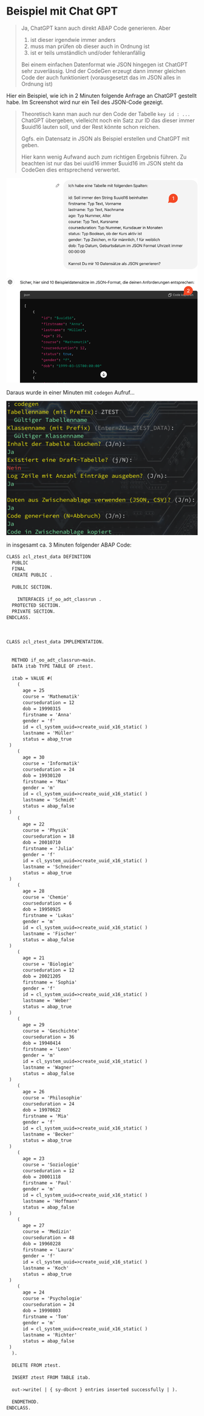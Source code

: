 # Beispiel mit Chat GPT

> Ja, ChatGPT kann auch direkt ABAP Code generieren. Aber
> 1. ist dieser irgendwie immer anders
> 2. muss man prüfen ob dieser auch in Ordnung ist
> 3. ist er teils umständlich und/oder fehleranfällig
> 
> Bei einem einfachen Datenformat wie JSON hingegen ist ChatGPT sehr zuverlässig.
> Und der CodeGen erzeugt dann immer gleichen Code der auch funktioniert (vorausgesetzt das im JSON alles in Ordnung ist)

Hier ein Beispiel, wie ich in 2 Minuten folgende Anfrage an ChatGPT gestellt habe. Im Screenshot wird nur ein Teil des JSON-Code gezeigt.

> Theoretisch kann man auch nur den Code der Tabelle `key id : ...` ChatGPT übergeben, vielleicht noch ein Satz zur ID das dieser immer $uuid16 lauten soll, und der Rest könnte schon reichen.
>
> Ggfs. ein Datensatz in JSON als Beispiel erstellen und ChatGPT mit geben.
>
> Hier kann wenig Aufwand auch zum richtigen Ergebnis führen. Zu beachten ist nur das bei uuid16 immer $uuid16 im JSON steht da CodeGen dies entsprechend verwertet.

![ChatGPT Anfrage](pics/pic2.png)

Daraus wurde in einer Minuten mit `codegen` Aufruf...

![Codegen Verwendung](pics/pic3.png)

in insgesamt ca. 3 Minuten folgender ABAP Code:

```
CLASS zcl_ztest_data DEFINITION
  PUBLIC
  FINAL
  CREATE PUBLIC .

  PUBLIC SECTION.

    INTERFACES if_oo_adt_classrun .
  PROTECTED SECTION.
  PRIVATE SECTION.
ENDCLASS.



CLASS zcl_ztest_data IMPLEMENTATION.


  METHOD if_oo_adt_classrun~main.
  DATA itab TYPE TABLE OF ztest.

  itab = VALUE #(
    (
      age = 25
      course = 'Mathematik'
      courseduration = 12
      dob = 19990315
      firstname = 'Anna'
      gender = 'f'
      id = cl_system_uuid=>create_uuid_x16_static( )
      lastname = 'Müller'
      status = abap_true
 )
    (
      age = 30
      course = 'Informatik'
      courseduration = 24
      dob = 19930120
      firstname = 'Max'
      gender = 'm'
      id = cl_system_uuid=>create_uuid_x16_static( )
      lastname = 'Schmidt'
      status = abap_false
 )
    (
      age = 22
      course = 'Physik'
      courseduration = 18
      dob = 20010710
      firstname = 'Julia'
      gender = 'f'
      id = cl_system_uuid=>create_uuid_x16_static( )
      lastname = 'Schneider'
      status = abap_true
 )
    (
      age = 28
      course = 'Chemie'
      courseduration = 6
      dob = 19950925
      firstname = 'Lukas'
      gender = 'm'
      id = cl_system_uuid=>create_uuid_x16_static( )
      lastname = 'Fischer'
      status = abap_false
 )
    (
      age = 21
      course = 'Biologie'
      courseduration = 12
      dob = 20021205
      firstname = 'Sophia'
      gender = 'f'
      id = cl_system_uuid=>create_uuid_x16_static( )
      lastname = 'Weber'
      status = abap_true
 )
    (
      age = 29
      course = 'Geschichte'
      courseduration = 36
      dob = 19940414
      firstname = 'Leon'
      gender = 'm'
      id = cl_system_uuid=>create_uuid_x16_static( )
      lastname = 'Wagner'
      status = abap_false
 )
    (
      age = 26
      course = 'Philosophie'
      courseduration = 24
      dob = 19970622
      firstname = 'Mia'
      gender = 'f'
      id = cl_system_uuid=>create_uuid_x16_static( )
      lastname = 'Becker'
      status = abap_true
 )
    (
      age = 23
      course = 'Soziologie'
      courseduration = 12
      dob = 20001118
      firstname = 'Paul'
      gender = 'm'
      id = cl_system_uuid=>create_uuid_x16_static( )
      lastname = 'Hoffmann'
      status = abap_false
 )
    (
      age = 27
      course = 'Medizin'
      courseduration = 48
      dob = 19960228
      firstname = 'Laura'
      gender = 'f'
      id = cl_system_uuid=>create_uuid_x16_static( )
      lastname = 'Koch'
      status = abap_true
 )
    (
      age = 24
      course = 'Psychologie'
      courseduration = 24
      dob = 19990803
      firstname = 'Tom'
      gender = 'm'
      id = cl_system_uuid=>create_uuid_x16_static( )
      lastname = 'Richter'
      status = abap_false
 )
  ).

  DELETE FROM ztest.

  INSERT ztest FROM TABLE itab.

  out->write( | { sy-dbcnt } entries inserted successfully | ).

  ENDMETHOD.
ENDCLASS.
```
